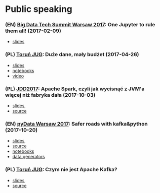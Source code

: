 # Public speaking

### (EN) [Big Data Tech Summit Warsaw 2017](http://bigdatatechwarsaw.eu/): One Jupyter to rule them all! (2017-02-09)

- [slides](https://www.slideshare.net/MariuszStrzelecki/one-jupyter-to-rule-them-all)

### (PL) [Toruń JUG](https://www.meetup.com/Torun-JUG/): Duże dane, mały budżet (2017-04-26)

- [slides](https://docs.google.com/presentation/d/1pkN9F7qSWnl8M4as0ne6VNH1807Btq0o-uErqsM0Mrs/edit)
- [notebooks](https://github.com/szczeles/pyspark-notebooks/blob/master/stackoverflow/Torun%20JUG%20-%20exploratory%20analysis%20on%20stackoverflow%20data.ipynb)
- [video](https://www.youtube.com/watch?v=uR_rwWd2QkI&t=2821s)

### (PL) [JDD2017](https://jdd.org.pl/): Apache Spark, czyli jak wycisnąć z JVM'a więcej niż fabryka dała (2017-10-03)

- [slides](https://gitpitch.com/szczeles/public-speaking/jdd2017), 
- [source](https://github.com/szczeles/public-speaking/tree/jdd2017)

### (EN) [pyData Warsaw 2017](https://pydata.org/warsaw2017/): Safer roads with kafka&python (2017-10-20)

- [slides](https://gitpitch.com/szczeles/public-speaking/pydata2017), 
- [source](https://github.com/szczeles/public-speaking/tree/pydata2017)
- [notebooks](https://github.com/szczeles/public-speaking/tree/pydata2017/notebooks)
- [data generators](https://github.com/szczeles/public-speaking/tree/pydata2017/generator)

### (PL) [Toruń JUG](https://www.meetup.com/Torun-JUG/): Czym nie jest Apache Kafka?

- [slides](https://gitpitch.com/szczeles/public-speaking/torunjug2017), 
- [source](https://github.com/szczeles/public-speaking/tree/torunjug2017)
